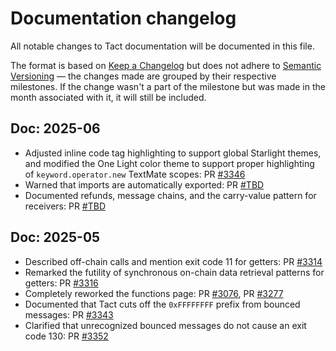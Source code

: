 # Documentation changelog

All notable changes to Tact documentation will be documented in this file.

The format is based on [Keep a Changelog](https://keepachangelog.com/en/1.0.0/) but does not adhere to [Semantic Versioning](https://semver.org/spec/v2.0.0.html) — the changes made are grouped by their respective milestones. If the change wasn't a part of the milestone but was made in the month associated with it, it will still be included.

## Doc: 2025-06

- Adjusted inline code tag highlighting to support global Starlight themes, and modified the One Light color theme to support proper highlighting of `keyword.operator.new` TextMate scopes: PR [#3346](https://github.com/tact-lang/tact/pull/3346)
- Warned that imports are automatically exported: PR [#TBD](https://github.com/tact-lang/tact/pull/TBD)
- Documented refunds, message chains, and the carry-value pattern for receivers: PR [#TBD](https://github.com/tact-lang/tact/pull/TBD)

## Doc: 2025-05

- Described off-chain calls and mention exit code 11 for getters: PR [#3314](https://github.com/tact-lang/tact/pull/3314)
- Remarked the futility of synchronous on-chain data retrieval patterns for getters: PR [#3316](https://github.com/tact-lang/tact/pull/3316)
- Completely reworked the functions page: PR [#3076](https://github.com/tact-lang/tact/pull/3076), PR [#3277](https://github.com/tact-lang/tact/pull/3277)
- Documented that Tact cuts off the `0xFFFFFFFF` prefix from bounced messages: PR [#3343](https://github.com/tact-lang/tact/pull/3343)
- Clarified that unrecognized bounced messages do not cause an exit code 130: PR [#3352](https://github.com/tact-lang/tact/pull/3352)
